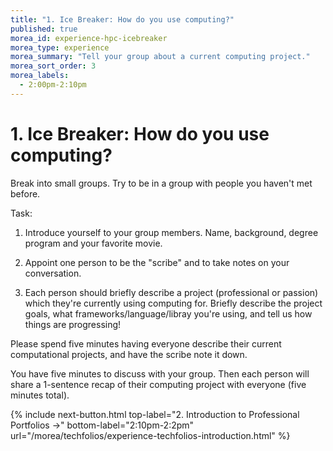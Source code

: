 ```yaml
---
title: "1. Ice Breaker: How do you use computing?"
published: true
morea_id: experience-hpc-icebreaker
morea_type: experience
morea_summary: "Tell your group about a current computing project."
morea_sort_order: 3
morea_labels:
  - 2:00pm-2:10pm
---
```


# 1. Ice Breaker: How do you use computing?

Break into small groups. Try to be in a group with people you haven't met before.

Task: 

1. Introduce yourself to your group members. Name, background, degree program and your favorite movie.

2. Appoint one person to be the "scribe" and to take notes on your conversation.

3. Each person should briefly describe a project (professional or passion) which they're currently using computing for. Briefly describe the project goals, what frameworks/language/libray you're using, and tell us how things are progressing! 

Please spend five minutes having everyone describe their current computational projects, and have the scribe note it down. 

You have five minutes to discuss with your group. Then each person will share a 1-sentence recap of their computing project with everyone (five minutes total).

{% include next-button.html
top-label="2. Introduction to Professional Portfolios ->"
bottom-label="2:10pm-2:2pm"
url="/morea/techfolios/experience-techfolios-introduction.html" %}
